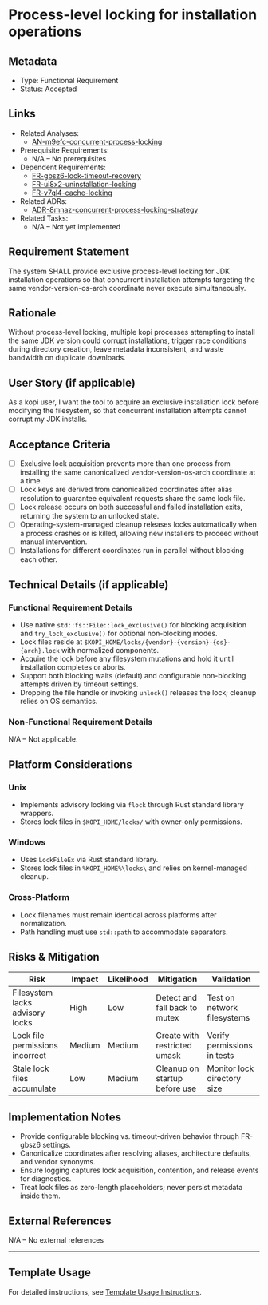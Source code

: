 # Process-level locking for installation operations

## Metadata

- Type: Functional Requirement
- Status: Accepted
  <!-- Proposed: Under discussion | Accepted: Approved for implementation | Implemented: Code complete | Verified: Tests passing | Deprecated: No longer applicable -->

## Links

- Related Analyses:
  - [AN-m9efc-concurrent-process-locking](../analysis/AN-m9efc-concurrent-process-locking.md)
- Prerequisite Requirements:
  - N/A – No prerequisites
- Dependent Requirements:
  - [FR-gbsz6-lock-timeout-recovery](../requirements/FR-gbsz6-lock-timeout-recovery.md)
  - [FR-ui8x2-uninstallation-locking](../requirements/FR-ui8x2-uninstallation-locking.md)
  - [FR-v7ql4-cache-locking](../requirements/FR-v7ql4-cache-locking.md)
- Related ADRs:
  - [ADR-8mnaz-concurrent-process-locking-strategy](../adr/ADR-8mnaz-concurrent-process-locking-strategy.md)
- Related Tasks:
  - N/A – Not yet implemented

## Requirement Statement

The system SHALL provide exclusive process-level locking for JDK installation operations so that concurrent installation attempts targeting the same vendor-version-os-arch coordinate never execute simultaneously.

## Rationale

Without process-level locking, multiple kopi processes attempting to install the same JDK version could corrupt installations, trigger race conditions during directory creation, leave metadata inconsistent, and waste bandwidth on duplicate downloads.

## User Story (if applicable)

As a kopi user, I want the tool to acquire an exclusive installation lock before modifying the filesystem, so that concurrent installation attempts cannot corrupt my JDK installs.

## Acceptance Criteria

- [ ] Exclusive lock acquisition prevents more than one process from installing the same canonicalized vendor-version-os-arch coordinate at a time.
- [ ] Lock keys are derived from canonicalized coordinates after alias resolution to guarantee equivalent requests share the same lock file.
- [ ] Lock release occurs on both successful and failed installation exits, returning the system to an unlocked state.
- [ ] Operating-system-managed cleanup releases locks automatically when a process crashes or is killed, allowing new installers to proceed without manual intervention.
- [ ] Installations for different coordinates run in parallel without blocking each other.

## Technical Details (if applicable)

### Functional Requirement Details

- Use native `std::fs::File::lock_exclusive()` for blocking acquisition and `try_lock_exclusive()` for optional non-blocking modes.
- Lock files reside at `$KOPI_HOME/locks/{vendor}-{version}-{os}-{arch}.lock` with normalized components.
- Acquire the lock before any filesystem mutations and hold it until installation completes or aborts.
- Support both blocking waits (default) and configurable non-blocking attempts driven by timeout settings.
- Dropping the file handle or invoking `unlock()` releases the lock; cleanup relies on OS semantics.

### Non-Functional Requirement Details

N/A – Not applicable.

## Platform Considerations

### Unix

- Implements advisory locking via `flock` through Rust standard library wrappers.
- Stores lock files in `$KOPI_HOME/locks/` with owner-only permissions.

### Windows

- Uses `LockFileEx` via Rust standard library.
- Stores lock files in `%KOPI_HOME%\locks\` and relies on kernel-managed cleanup.

### Cross-Platform

- Lock filenames must remain identical across platforms after normalization.
- Path handling must use `std::path` to accommodate separators.

## Risks & Mitigation

| Risk                            | Impact | Likelihood | Mitigation                    | Validation                  |
| ------------------------------- | ------ | ---------- | ----------------------------- | --------------------------- |
| Filesystem lacks advisory locks | High   | Low        | Detect and fall back to mutex | Test on network filesystems |
| Lock file permissions incorrect | Medium | Medium     | Create with restricted umask  | Verify permissions in tests |
| Stale lock files accumulate     | Low    | Medium     | Cleanup on startup before use | Monitor lock directory size |

## Implementation Notes

- Provide configurable blocking vs. timeout-driven behavior through FR-gbsz6 settings.
- Canonicalize coordinates after resolving aliases, architecture defaults, and vendor synonyms.
- Ensure logging captures lock acquisition, contention, and release events for diagnostics.
- Treat lock files as zero-length placeholders; never persist metadata inside them.

## External References

N/A – No external references

---

## Template Usage

For detailed instructions, see [Template Usage Instructions](../templates/README.md#individual-requirement-template-requirementsmd).
